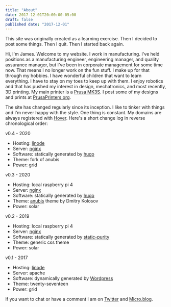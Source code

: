 ```yaml
---
title: "About"
date: 2017-12-01T20:00:00-05:00
draft: false
published date: "2017-12-01"
---
```


This site was originally created as a learning exercise. Then I decided to post some things. Then I quit. Then I started back again.

Hi, I'm James. Welcome to my website. I work in manufacturing. I've held positions as a manufacturing engineer, engineering manager, and quality assurance manager, but I've been in corporate management for some time now. That means I no longer work on the fun stuff. I make up for that through my hobbies. I have wonderful children that want to learn everything. I have to stay on my toes to keep up with them. I enjoy robotics and that has pushed my interest in design, mechatronics, and most recently, 3D printing. My main printer is a [Prusa MK3S][5]. I post some of my designs and prints at [PrusaPrinters.org][6]. 

The site has changed regularly since its inception. I like to tinker with things and I'm never happy with the style. One thing is constant. My domains are always registered with [Hover][8]. Here's a short change log in reverse chronological order:

v0.4 - 2020
* Hosting: [linode][7]
* Server: [nginx][11]
* Software: statically generated by [hugo][2]
* Theme: fork of anubis
* Power: grid

v0.3 - 2020
* Hosting: local raspberry pi 4
* Server: [nginx][11]
* Software: statically generated by [hugo][2]
* Theme: [anubis][4] theme by Dmitry Kolosov
* Power: solar

v0.2 - 2019
* Hosting: local raspberry pi 4
* Server: [nginx][11]
* Software: statically generated by [static-purity][1]
* Theme: generic css theme 
* Power: solar

v0.1 - 2017
* Hosting: [linode][7]
* Server: apache
* Software: dynamically generated by [Wordpress][9]
* Theme: twenty-seventeen
* Power: grid

If you want to chat or have a comment I am on [Twitter][3] and [Micro.blog][10].

[1]: https://github.com/jwhevans/static-purity
[2]: https://gohugo.io
[3]: https://twitter.com/jwhevans
[4]: https://github.com/Mitrichius/hugo-theme-anubis
[5]: https://prusa3d.com
[6]: https://www.prusaprinters.org/social/50148-james-evans-the-mnmlmaker/prints
[7]: https://linode.com
[8]: https://hover.com
[9]: https://wordpress.org
[10]: https://micro.blog/jwhevans
[11]: https://nginx.org
